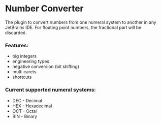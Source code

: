# **Number Converter**

The plugin to convert numbers from one numeral system to another in any JetBrains IDE.
For floating point numbers, the fractional part will be discarded.

### Features:

- big integers
- engineering types
- negative conversion (bit shifting)
- multi carets
- shortcuts

### Current supported numeral systems:

- DEC - Decimal
- HEX - Hexadecimal
- OCT - Octal
- BIN - Binary
